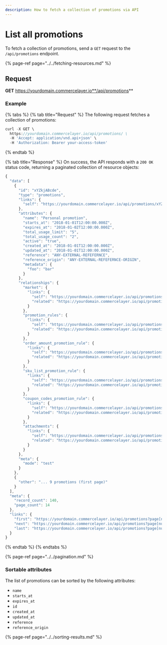 ```yaml
---
description: How to fetch a collection of promotions via API
---
```


# List all promotions

To fetch a collection of promotions, send a `GET` request to the `/api/promotions` endpoint.

{% page-ref page="../../fetching-resources.md" %}

## Request

**GET** https://yourdomain.commercelayer.io**/api/promotions**

### **Example**

{% tabs %}
{% tab title="Request" %}
The following request fetches a collection of promotions:

```javascript
curl -X GET \
  https://yourdomain.commercelayer.io/api/promotions/ \
  -H 'Accept: application/vnd.api+json' \
  -H 'Authorization: Bearer your-access-token'
```
{% endtab %}

{% tab title="Response" %}
On success, the API responds with a `200 OK` status code, returning a paginated collection of resource objects:

```javascript
{
  "data": [
    {
      "id": "xYZkjABcde",
      "type": "promotions",
      "links": {
        "self": "https://yourdomain.commercelayer.io/api/promotions/xYZkjABcde"
      },
      "attributes": {
        "name": "Personal promotion",
        "starts_at": "2018-01-01T12:00:00.000Z",
        "expires_at": "2018-01-02T12:00:00.000Z",
        "total_usage_limit": "5",
        "total_usage_count": "2",
        "active": "true",
        "created_at": "2018-01-01T12:00:00.000Z",
        "updated_at": "2018-01-01T12:00:00.000Z",
        "reference": "ANY-EXTERNAL-REFEFERNCE",
        "reference_origin": "ANY-EXTERNAL-REFEFERNCE-ORIGIN",
        "metadata": {
          "foo": "bar"
        }
      },
      "relationships": {
        "market": {
          "links": {
            "self": "https://yourdomain.commercelayer.io/api/promotions/xYZkjABcde/relationships/market",
            "related": "https://yourdomain.commercelayer.io/api/promotions/xYZkjABcde/market"
          }
        },
        "promotion_rules": {
          "links": {
            "self": "https://yourdomain.commercelayer.io/api/promotions/xYZkjABcde/relationships/promotion_rules",
            "related": "https://yourdomain.commercelayer.io/api/promotions/xYZkjABcde/promotion_rules"
          }
        },
        "order_amount_promotion_rule": {
          "links": {
            "self": "https://yourdomain.commercelayer.io/api/promotions/xYZkjABcde/relationships/order_amount_promotion_rule",
            "related": "https://yourdomain.commercelayer.io/api/promotions/xYZkjABcde/order_amount_promotion_rule"
          }
        },
        "sku_list_promotion_rule": {
          "links": {
            "self": "https://yourdomain.commercelayer.io/api/promotions/xYZkjABcde/relationships/sku_list_promotion_rule",
            "related": "https://yourdomain.commercelayer.io/api/promotions/xYZkjABcde/sku_list_promotion_rule"
          }
        },
        "coupon_codes_promotion_rule": {
          "links": {
            "self": "https://yourdomain.commercelayer.io/api/promotions/xYZkjABcde/relationships/coupon_codes_promotion_rule",
            "related": "https://yourdomain.commercelayer.io/api/promotions/xYZkjABcde/coupon_codes_promotion_rule"
          }
        },
        "attachments": {
          "links": {
            "self": "https://yourdomain.commercelayer.io/api/promotions/xYZkjABcde/relationships/attachments",
            "related": "https://yourdomain.commercelayer.io/api/promotions/xYZkjABcde/attachments"
          }
        }
      },
      "meta": {
        "mode": "test"
      }
    },
    {
      "other": "... 9 promotions (first page)"
    }
  ],
  "meta": {
    "record_count": 140,
    "page_count": 14
  },
  "links": {
    "first": "https://yourdomain.commercelayer.io/api/promotions?page[number]=1&page[size]=10",
    "next": "https://yourdomain.commercelayer.io/api/promotions?page[number]=2&page[size]=10",
    "last": "https://yourdomain.commercelayer.io/api/promotions?page[number]=14&page[size]=10"
  }
}
```
{% endtab %}
{% endtabs %}

{% page-ref page="../../pagination.md" %}

### Sortable attributes

The list of promotions can be sorted by the following attributes:

* `name`
* `starts_at`
* `expires_at`
* `id`
* `created_at`
* `updated_at`
* `reference`
* `reference_origin`

{% page-ref page="../../sorting-results.md" %}

